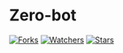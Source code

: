 # Zero-bot
<a href="https://github.com/Restugamers01/Zero-bot/network/members"><img title="Forks" src="https://img.shields.io/github/forks/Restugamers01/Zero-bot?label=Forks&color=blue&style=flat-square"></a>
<a href="https://github.com/Restugamers01/Zero-bot/watchers"><img title="Watchers" src="https://img.shields.io/github/watchers/Restugamers01/Zero-bot?label=Watchers&color=green&style=flat-square"></a>
<a href="https://github.com/Restugamers01/Zero-bot/stargazers"><img title="Stars" src="https://img.shields.io/github/stars/Restugamers01/Zero-bot?label=Stars&color=green&style=flat-square"></a>

